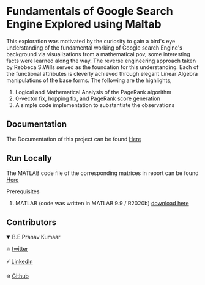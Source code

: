 
# Fundamentals of Google Search Engine Explored using Maltab

This exploration was motivated by the curiosity to gain a bird's eye understanding of the fundamental working of Google search Engine's background via visualizations from a mathematical pov, some interesting facts were learned along the way. The reverse engineering approach taken by Rebbeca S.Wills served as the foundation for this understanding. Each of the functional attributes is cleverly achieved through elegant Linear Algebra manipulations of the base forms. The following are the highlights,
1. Logical and Mathematical Analysis of the PageRank algorithm
2. 0-vector fix, hopping fix, and PageRank score generation
3. A simple code implementation to substantiate the observations

  
## Documentation

The Documentation of this project can be found [Here](https://github.com/genpranav/Fundamentals-of-Google-Search-Engine/blob/main/Report.pdf)

  
## Run Locally


The MATLAB code file of the corresponding matrices in report can be found [Here](https://github.com/genpranav/Fundamentals-of-Google-Search-Engine/blob/main/Linear_Algebra.mlx)


Prerequisites


1. MATLAB (code was written in MATLAB 9.9 / R2020b)
[download here](https://in.mathworks.com/downloads/web_downloads/)




## Contributors

<details open>
<summary>B.E.Pranav Kumaar</summary>

:fire: [twitter](https://twitter.com/bepranavkumaar1)

:zap: [LinkedIn](https://www.linkedin.com/in/pranav-kumaar/)

:snowflake: [Github](https://github.com/genpranav)

</details>
